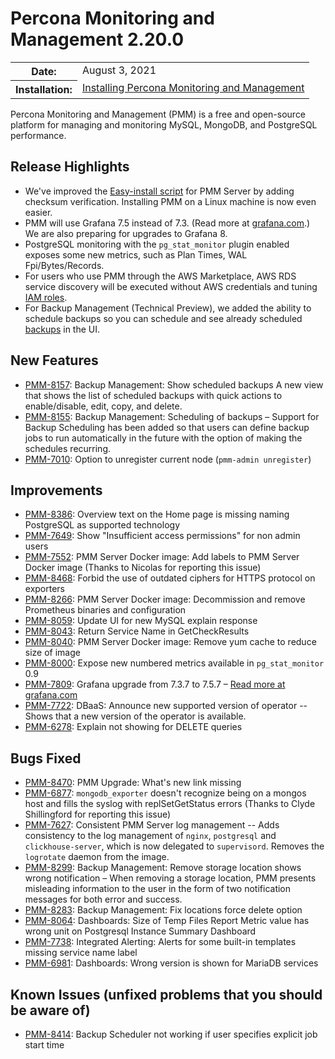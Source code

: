 # Percona Monitoring and Management 2.20.0

<table class="docutils field-list" frame="void" rules="none">
  <colgroup>
    <col class="field-name">
    <col class="field-body">
  </colgroup>
  <tbody valign="top">
    <tr class="field-odd field">
      <th class="field-name">Date:</th>
      <td class="field-body">August 3, 2021</td>
    </tr>
    <tr class="field-even field">
      <th class="field-name">Installation:</th>
      <td class="field-body">
        <a class="reference external" href="https://www.percona.com/software/pmm/quickstart">Installing Percona Monitoring and Management</a></td>
    </tr>
  </tbody>
</table>

Percona Monitoring and Management (PMM) is a free and open-source platform for managing and monitoring MySQL, MongoDB, and PostgreSQL performance.

## Release Highlights

- We've improved the [Easy-install script] for PMM Server by adding checksum verification. Installing PMM on a Linux machine is now even easier.
- PMM will use Grafana 7.5 instead of 7.3. (Read more at [grafana.com].) We are also preparing for upgrades to Grafana 8.
- PostgreSQL monitoring with the `pg_stat_monitor` plugin enabled exposes some new metrics, such as Plan Times, WAL Fpi/Bytes/Records.
- For users who use PMM through the AWS Marketplace, AWS RDS service discovery will be executed without AWS credentials and tuning [IAM roles].
- For Backup Management (Technical Preview), we added the ability to schedule backups so you can schedule and see already scheduled [backups] in the UI.

[Easy-install script]: https://www.percona.com/doc/percona-monitoring-and-management/2.x/setting-up/server/easy-install.html
[grafana.com]: https://grafana.com/docs/grafana/latest/whatsnew/whats-new-in-v7-5
[IAM roles]: https://docs.aws.amazon.com/IAM/latest/UserGuide/id_roles.html
[backups]: https://www.percona.com/doc/percona-monitoring-and-management/2.x/using/backup.html

## New Features

- [PMM-8157](https://jira.percona.com/browse/PMM-8157): Backup Management: Show scheduled backups A new view that shows the list of scheduled backups with quick actions to enable/disable, edit, copy, and delete.
- [PMM-8155](https://jira.percona.com/browse/PMM-8155): Backup Management: Scheduling of backups – Support for Backup Scheduling has been added so that users can define backup jobs to run automatically in the future with the option of making the schedules recurring.
- [PMM-7010](https://jira.percona.com/browse/PMM-7010): Option to unregister current node (`pmm-admin unregister`)

## Improvements

- [PMM-8386](https://jira.percona.com/browse/PMM-8386): Overview text on the Home page is missing naming PostgreSQL as supported technology
- [PMM-7649](https://jira.percona.com/browse/PMM-7649): Show "Insufficient access permissions" for non admin users 
- [PMM-7552](https://jira.percona.com/browse/PMM-7552): PMM Server Docker image: Add labels to PMM Server Docker image (Thanks to Nicolas for reporting this issue)
- [PMM-8468](https://jira.percona.com/browse/PMM-8468): Forbid the use of outdated ciphers for HTTPS protocol on exporters
- [PMM-8266](https://jira.percona.com/browse/PMM-8266): PMM Server Docker image: Decommission and remove Prometheus binaries and configuration
- [PMM-8059](https://jira.percona.com/browse/PMM-8059): Update UI for new MySQL explain response
- [PMM-8043](https://jira.percona.com/browse/PMM-8043): Return Service Name in GetCheckResults
- [PMM-8040](https://jira.percona.com/browse/PMM-8040): PMM Server Docker image: Remove yum cache to reduce size of image
- [PMM-8000](https://jira.percona.com/browse/PMM-8000): Expose new numbered metrics available in `pg_stat_monitor` 0.9
- [PMM-7809](https://jira.percona.com/browse/PMM-7809): Grafana upgrade from 7.3.7 to 7.5.7 – [Read more at grafana.com](https://grafana.com/docs/grafana/latest/whatsnew/whats-new-in-v7-5)
- [PMM-7722](https://jira.percona.com/browse/PMM-7722): DBaaS: Announce new supported version of operator -- Shows that a new version of the operator is available.
- [PMM-6278](https://jira.percona.com/browse/PMM-6278): Explain not showing for DELETE queries

## Bugs Fixed

- [PMM-8470](https://jira.percona.com/browse/PMM-8470): PMM Upgrade: What's new link missing 
- [PMM-6877](https://jira.percona.com/browse/PMM-6877): `mongodb_exporter` doesn't recognize being on a mongos host and fills the syslog with replSetGetStatus errors (Thanks to Clyde Shillingford for reporting this issue)
- [PMM-7627](https://jira.percona.com/browse/PMM-7627): Consistent PMM Server log management -- Adds consistency to the log management of `nginx`, `postgresql` and `clickhouse-server`, which is now delegated to `supervisord`. Removes the `logrotate` daemon from the image.
- [PMM-8299](https://jira.percona.com/browse/PMM-8299): Backup Management: Remove storage location shows wrong notification – When removing a storage location, PMM presents misleading information to the user in the form of two notification messages for both error and success.
- [PMM-8283](https://jira.percona.com/browse/PMM-8283): Backup Management: Fix locations force delete option
- [PMM-8064](https://jira.percona.com/browse/PMM-8064): Dashboards: Size of Temp Files Report Metric value has wrong unit on Postgresql Instance Summary Dashboard
- [PMM-7738](https://jira.percona.com/browse/PMM-7738): Integrated Alerting: Alerts for some built-in templates missing service name label
- [PMM-6981](https://jira.percona.com/browse/PMM-6981): Dashboards: Wrong version is shown for MariaDB services

## Known Issues (unfixed problems that you should be aware of)

- [PMM-8414](https://jira.percona.com/browse/PMM-8414): Backup Scheduler not working if user specifies explicit job start time
